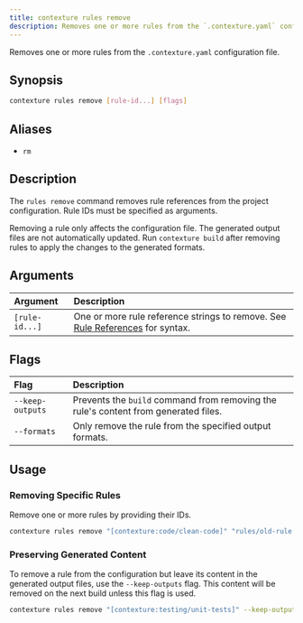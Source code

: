 ```yaml
---
title: contexture rules remove
description: Removes one or more rules from the `.contexture.yaml` configuration file.
---
```

Removes one or more rules from the `.contexture.yaml` configuration file.

## Synopsis

```bash
contexture rules remove [rule-id...] [flags]
```

## Aliases

-   `rm`

## Description

The `rules remove` command removes rule references from the project configuration. Rule IDs must be specified as arguments.

Removing a rule only affects the configuration file. The generated output files are not automatically updated. Run `contexture build` after removing rules to apply the changes to the generated formats.

## Arguments

| Argument     | Description                                                                                             |
| :----------- | :------------------------------------------------------------------------------------------------------ |
| `[rule-id...]` | One or more rule reference strings to remove. See [Rule References](../reference/rules/rule-references) for syntax. |

## Flags

| Flag           | Description                                                                    |
| :------------- | :----------------------------------------------------------------------------- |
| `--keep-outputs` | Prevents the `build` command from removing the rule's content from generated files. |
| `--formats`    | Only remove the rule from the specified output formats.                        |

## Usage

### Removing Specific Rules

Remove one or more rules by providing their IDs.

```bash
contexture rules remove "[contexture:code/clean-code]" "rules/old-rule.md"
```

### Preserving Generated Content

To remove a rule from the configuration but leave its content in the generated output files, use the `--keep-outputs` flag. This content will be removed on the next build unless this flag is used.

```bash
contexture rules remove "[contexture:testing/unit-tests]" --keep-outputs
```
